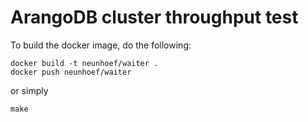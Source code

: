 ArangoDB cluster throughput test
================================

To build the docker image, do the following:

    docker build -t neunhoef/waiter .
    docker push neunhoef/waiter

or simply

    make
